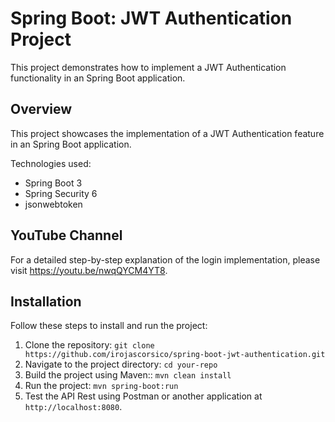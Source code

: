 # Spring Boot: JWT Authentication Project

This project demonstrates how to implement a JWT Authentication functionality in an Spring Boot application.

## Overview

This project showcases the implementation of a JWT Authentication feature in an Spring Boot application.

Technologies used:
  - Spring Boot 3
  - Spring Security 6
  - jsonwebtoken

## YouTube Channel

   For a detailed step-by-step explanation of the login implementation, please visit https://youtu.be/nwqQYCM4YT8.

## Installation

Follow these steps to install and run the project:

1. Clone the repository: `git clone https://github.com/irojascorsico/spring-boot-jwt-authentication.git`
2. Navigate to the project directory: `cd your-repo`
3. Build the project using Maven:: `mvn clean install`
4. Run the project: `mvn spring-boot:run`
5. Test the API Rest using Postman or another application at `http://localhost:8080`.

